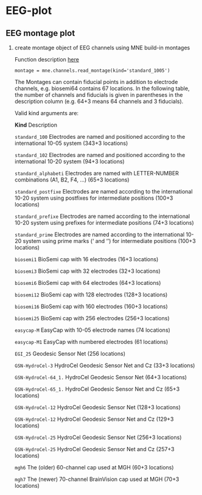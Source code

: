 # EEG-plot

## EEG montage plot

1. create montage object of EEG channels using MNE build-in montages

   Function description [here](https://martinos.org/mne/stable/generated/mne.channels.read_montage.html#mne.channels.read_montage)

   ```
   montage = mne.channels.read_montage(kind='standard_1005')
   ```
   
   The Montages can contain fiducial points in addition to electrode channels, e.g. biosemi64 contains 67 locations. In the following table, the number of channels and fiducials is given in parentheses in the description column (e.g. 64+3 means 64 channels and 3 fiducials).
   
   Valid kind arguments are:
   
   **Kind**                      Description
   
   `standard_100`         Electrodes are named and positioned according to the international 10-05 system (343+3 locations)
   
   `standard_102`        Electrodes are named and positioned according to the international 10-20 system (94+3 locations)
   
   `standard_alphabeti`        Electrodes are named with LETTER-NUMBER combinations (A1, B2, F4, …) (65+3 locations)
   
   `standard_postfixe`        Electrodes are named according to the international 10-20 system using postfixes for intermediate positions (100+3 locations)
   
   `standard_prefixe`        Electrodes are named according to the international 10-20 system using prefixes for intermediate positions (74+3 locations)
   
   `standard_prime`        Electrodes are named according to the international 10-20 system using prime marks (‘ and ‘’) for intermediate positions (100+3 locations)
   
   `biosemi1`        BioSemi cap with 16 electrodes (16+3 locations)
   
   `biosemi3`        BioSemi cap with 32 electrodes (32+3 locations)
   
   `biosemi6`        BioSemi cap with 64 electrodes (64+3 locations)
   
   `biosemi12`        BioSemi cap with 128 electrodes (128+3 locations)
   
   `biosemi16`        BioSemi cap with 160 electrodes (160+3 locations)
   
   `biosemi25`        BioSemi cap with 256 electrodes (256+3 locations)
   
   `easycap-M`        EasyCap with 10-05 electrode names (74 locations)
   
   `easycap-M1`        EasyCap with numbered electrodes (61 locations)
   
   `EGI_25`        Geodesic Sensor Net (256 locations)
   
   `GSN-HydroCel-3`        HydroCel Geodesic Sensor Net and Cz (33+3 locations)
   
   `GSN-HydroCel-64_1.`        HydroCel Geodesic Sensor Net (64+3 locations)
   
   `GSN-HydroCel-65_1.`        HydroCel Geodesic Sensor Net and Cz (65+3 locations)
   
   `GSN-HydroCel-12`        HydroCel Geodesic Sensor Net (128+3 locations)
   
   `GSN-HydroCel-12`        HydroCel Geodesic Sensor Net and Cz (129+3 locations)
   
   `GSN-HydroCel-25`        HydroCel Geodesic Sensor Net (256+3 locations)
   
   `GSN-HydroCel-25`        HydroCel Geodesic Sensor Net and Cz (257+3 locations)
   
   `mgh6`        The (older) 60-channel cap used at MGH (60+3 locations)
   
   `mgh7`        The (newer) 70-channel BrainVision cap used at MGH (70+3 locations)
